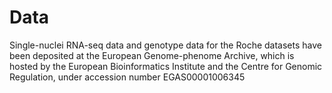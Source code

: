 # Data

Single-nuclei RNA-seq data and genotype data for the Roche datasets have been deposited at the European Genome-phenome Archive, which is hosted by the European Bioinformatics Institute and the Centre for Genomic Regulation, under accession number EGAS00001006345
